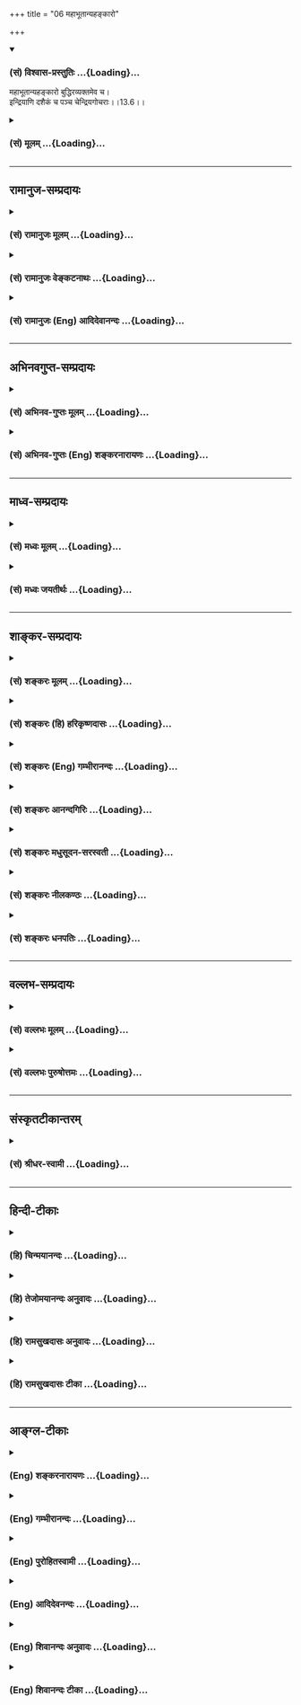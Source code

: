 +++
title = "06 महाभूतान्यहङ्कारो"

+++
<div class="js_include" newlevelforh1="3" title="(सं) विश्वास-प्रस्तुतिः" unfilled url="/purANam/mahAbhAratam/06-bhIShma-parva/02-bhagavad-gItA-parva/saMskRtam/vishvAsa-prastutiH/13_xetra-xetrajna-yogaH/06_mahAbhUtAnyahankA.md">
<details open><summary><h3>(सं) विश्वास-प्रस्तुतिः ...{Loading}...</h3></summary>

महाभूतान्यहङ्कारो बुद्धिरव्यक्तमेव च।  
इन्द्रियाणि दशैकं च पञ्च चेन्द्रियगोचराः।।13.6।।
</details>
</div>
<div class="js_include collapsed" newlevelforh1="3" title="(सं) मूलम्" unfilled url="/purANam/mahAbhAratam/06-bhIShma-parva/02-bhagavad-gItA-parva/saMskRtam/mUlam/13_xetra-xetrajna-yogaH/06_mahAbhUtAnyahankA.md">
<details><summary><h3>(सं) मूलम् ...{Loading}...</h3></summary>

महाभूतान्यहङ्कारो बुद्धिरव्यक्तमेव च।  
इन्द्रियाणि दशैकं च पञ्च चेन्द्रियगोचराः।।13.6।।
</details>
</div>


_________________
## रामानुज-सम्प्रदायः
<div class="js_include collapsed" newlevelforh1="3" title="(सं) रामानुजः मूलम्" unfilled url="/purANam/mahAbhAratam/06-bhIShma-parva/02-bhagavad-gItA-parva/saMskRtam/rAmAnujaH/mUlam/13_xetra-xetrajna-yogaH/06_mahAbhUtAnyahankA.md">
<details><summary><h3>(सं) रामानुजः मूलम् ...{Loading}...</h3></summary>

।।13.6।।**इच्छा द्वेषः सुखं दुःखम्** इति क्षेत्रकार्याणि क्षेत्रविकाराः
उच्यन्ते यद्यपि इच्छाद्वेषसुखदुःखानि आत्मधर्मभूतानि; तथापि आत्मनः
क्षेत्रसंबन्धप्रयुक्तानि इति क्षेत्रकार्यतया क्षेत्रविकारा उच्यन्ते।
तेषां पुरुष धर्मत्वम्पुरुषः सुखदुःखानां भोक्तृत्वे हेतुरुच्यते (गीता
13।20) इति वक्ष्यते। **संघातः चेतनाधृतिः;** आधृतिः आधारः; सुखदुःखे
भुञ्जानस्य भोगापवर्गौ साधयतः च चेतनस्य आधारतया उत्पन्नो भूतसंघातः;
प्रकृत्यादिपृथिव्यन्तद्रव्यारब्धम् इन्द्रियाश्रयभूतम्;
इच्छाद्वेषसुखदुःखविकारिभूतसंघातरूपं,चेतनसुखदुःखोपभोगाधारत्वप्रयोजनं
क्षेत्रम् इति उक्तं भवति।**एतत् क्षेत्रं समासेन** संक्षेपेण **सविकारं**
सकार्यम् **उदाहृतम्। अथ क्षेत्रकार्येषु आत्मज्ञानसाधनतया उपादेया गुणाः
प्रोच्यन्ते --**

</details>
</div>
<div class="js_include collapsed" newlevelforh1="3" title="(सं) रामानुजः वेङ्कटनाथः" unfilled url="/purANam/mahAbhAratam/06-bhIShma-parva/02-bhagavad-gItA-parva/saMskRtam/rAmAnujaH/venkaTanAthaH/13_xetra-xetrajna-yogaH/06_mahAbhUtAnyahankA.md">
<details><summary><h3>(सं) रामानुजः वेङ्कटनाथः ...{Loading}...</h3></summary>

  
  
।।13.6।। तत्क्षेत्रं यच्च यादृक्च \[13।4\] इत्यादौयच्च इति
प्रतिज्ञातस्यमहाभूतान्यहङ्कारो बुद्धिरव्यक्तमेव च
इत्येतत्प्रतिपादकमित्यभिप्रायेणाहमहाभूतानीत्यारभ्य
इतिक्षेत्रारम्भकद्रव्याणीति। भूतशब्दस्य सशरीरचेतनादावपि
प्रयोगात्तद्भ्रमव्युदासाय प्रकृतोपयुक्तमर्थमाहपृथिव्यप्तेज इति।
अहङ्कारशब्दस्य त्रिविधाहङ्कारवाचित्वेऽपि
सात्त्विकाहङ्कारस्येन्द्रियारम्भकत्वात्
राजसस्योभयानुग्राहकत्वात्तामसपरत्वमाह -- अहङ्कार इति।
बुद्धिशब्दस्याध्यवसायपरत्वभ्रमव्युदासायाह -- बुद्धिर्महानिति।
अव्यक्तशब्दस्य अव्यक्तमक्षरे (वि) लीयते \[सुबालो.2\]
इत्युक्ताव्यक्तपरत्वे तत्कारणमपि वक्तव्यं स्यादित्यभिप्रयंस्तद्व्याचष्टे
-- अव्यक्तं प्रकृतिरिति। इन्द्रियाणि दशैकं च इत्यादिकंयादृक्च इति
प्रतिज्ञातस्य प्रतिपादकमित्यभिप्रायेणाह -- इन्द्रियाणि दशेत्यारभ्य इति
क्षेत्राश्रितानि तत्त्वानीति। इन्द्रियाणामेकादशत्वव्यक्तीकरणाय तद्गोचरा
इत्युक्तपञ्चसङ्ख्यास्पष्टीकरणाय चत्वक्चक्षुर्नासिका जिह्वा श्रोत्रमत्र च
पञ्चमम्। शब्दादीनामवाप्त्यर्थं बुद्धियुक्तानि च द्विज। पायूपस्थौ करौ
पादौ वाक्च मैत्रेय पञ्चमी। विसर्गशिल्पगत्युक्ति कर्म तेषां च कथ्यते।
एकादशं मनश्चात्र \[वि.पु.1।2।48;49\] इति पराशरोक्त्यनुसारेण तानि
इन्द्रियार्थांश्च विशेषतः कथयतिश्रोत्रत्वगित्यादिना।  
  

</details>
</div>
<div class="js_include collapsed" newlevelforh1="3" title="(सं) रामानुजः (Eng) आदिदेवानन्दः" unfilled url="/purANam/mahAbhAratam/06-bhIShma-parva/02-bhagavad-gItA-parva/saMskRtam/rAmAnujaH/english/AdidevAnandaH/13_xetra-xetrajna-yogaH/06_mahAbhUtAnyahankA.md">
<details><summary><h3>(सं) रामानुजः (Eng) आदिदेवानन्दः ...{Loading}...</h3></summary>

13.6 - 13.7 The 'great elements, the Ahankara, the Buddhi and the
Avyakta' are substances that originate the Ksetra. The 'great elements'
are the earth, water, fire, air and ether. The 'Ahankara' here means
Bhutadi (primeval element). The 'Buddhi' is called Mahat; the 'Avyakta'
is known as the Prakrti. The 'ten senses and the one' and the five
objects of senses are principles depending on the Ksetra. The 'five
sensorial organs' are ear, skin, eye, tongue and nose. The five motor
organs are speech, hands, feet, and the organs of excretion and
reproduction. These are the ten senses. The Manas is the additional
'one' moe. The 'objects of the senses' are five - sound, touch, form,
taste and smell. Desire, hatred, pleasure and pain, being the
transformation of the Ksetra, are said to be the modifications of the
Ksetra. Though desire, hatred, pleasure and pain are the alities of the
self, yet they originate from the association of the self with the
Ksetra. Sri Krsna will state that they are the attributes of the self;
'In the experience of pleasure and pain, the self is said to be the
cause' (13.20). The combination of elements serves as the support
(Adhrti) of the intelligent self. As such, the word Adhrti means
substratum. The combination of material elements has arisen as the
substratum for the self to experience pleasure and pain, and for aciring
worldly experiences and the final release. The combination of elements
is formed by substances commencing from the Prakrti and ending with the
earth; it is the basis of senses which are endowed with the
modifications of the nature of desire, hatred, pleasure and pain. These
form a Sanghata or an association of elements. It serves as the basis of
the experience of pleasure and pain by the individual self. This is what
is said of the Ksetra. This Ksetra has been explained briefly with its
modifications and effects. Now certain alities, the effects of the
Ksetra, worthy of being acired as being the means for securing the
knowledge of the self, are enumerated.

</details>
</div>


_________________
## अभिनवगुप्त-सम्प्रदायः
<div class="js_include collapsed" newlevelforh1="3" title="(सं) अभिनव-गुप्तः मूलम्" unfilled url="/purANam/mahAbhAratam/06-bhIShma-parva/02-bhagavad-gItA-parva/saMskRtam/abhinava-guptaH/mUlam/13_xetra-xetrajna-yogaH/06_mahAbhUtAnyahankA.md">
<details><summary><h3>(सं) अभिनव-गुप्तः मूलम् ...{Loading}...</h3></summary>

।।13.6 -- 13.7।। महाभूतानीति। इच्छेति। अव्यक्तम् प्रकृतिः। इन्द्रियाणि
मनसा सह एकादश। इन्द्रियगोचराः रूपादयः पंच। चेतना दृक्छक्तिः पुरुषः।
धृतिरिति -- अन्ते +++(;N अत्रान्ते किल)+++ किल सर्वस्य आ ब्रह्मणः
क्रिमिपर्यन्तस्य प्रारब्धे निष्पन्ने वा कार्ये कामक्रोधादिषु च इयतैव मम
पर्याप्तं; किमन्येन ईदृशश्चाहं नित्यमेव भूयासम् इति प्राणसन्धारिणी +++(S;N
-- संधारणी -- साधारणी)+++ धृतिः आश्वासनात्मिका पररहस्यशासनेषु रागशब्दवाच्या
जायते।

</details>
</div>
<div class="js_include collapsed" newlevelforh1="3" title="(सं) अभिनव-गुप्तः (Eng) शङ्करनारायणः" unfilled url="/purANam/mahAbhAratam/06-bhIShma-parva/02-bhagavad-gItA-parva/saMskRtam/abhinava-guptaH/english/shankaranArAyaNaH/13_xetra-xetrajna-yogaH/06_mahAbhUtAnyahankA.md">
<details><summary><h3>(सं) अभिनव-गुप्तः (Eng) शङ्करनारायणः ...{Loading}...</h3></summary>

13.6 See Comment under 13.7

</details>
</div>


_________________
## माध्व-सम्प्रदायः
<div class="js_include collapsed" newlevelforh1="3" title="(सं) मध्वः मूलम्" unfilled url="/purANam/mahAbhAratam/06-bhIShma-parva/02-bhagavad-gItA-parva/saMskRtam/madhvaH/mUlam/13_xetra-xetrajna-yogaH/06_mahAbhUtAnyahankA.md">
<details><summary><h3>(सं) मध्वः मूलम् ...{Loading}...</h3></summary>

।।13.6।। Sri Madhvacharya did not comment on this sloka.

</details>
</div>
<div class="js_include collapsed" newlevelforh1="3" title="(सं) मध्वः जयतीर्थः" unfilled url="/purANam/mahAbhAratam/06-bhIShma-parva/02-bhagavad-gItA-parva/saMskRtam/madhvaH/jayatIrthaH/13_xetra-xetrajna-yogaH/06_mahAbhUtAnyahankA.md">
<details><summary><h3>(सं) मध्वः जयतीर्थः ...{Loading}...</h3></summary>

।।13.6।। Sri Jayatirtha did not comment on this sloka.

</details>
</div>


_________________
## शाङ्कर-सम्प्रदायः
<div class="js_include collapsed" newlevelforh1="3" title="(सं) शङ्करः मूलम्" unfilled url="/purANam/mahAbhAratam/06-bhIShma-parva/02-bhagavad-gItA-parva/saMskRtam/shankaraH/mUlam/13_xetra-xetrajna-yogaH/06_mahAbhUtAnyahankA.md">
<details><summary><h3>(सं) शङ्करः मूलम् ...{Loading}...</h3></summary>

।।13.6।। -- **महाभूतानि** महान्ति च तानि सर्वविकारव्यापकत्वात् भूतानि च
सूक्ष्माणि। स्थूलानि तु इन्द्रियगोचरशब्देन अभिधायिष्यन्ते **अहंकारः**
महाभूतकारणम् अहंप्रत्ययलक्षणः। अहंकारकारणं **बुद्धिः** अध्यवसायलक्षणा।
तत्कारणम् **अव्यक्तमेव च;** न व्यक्तम् अव्यक्तम् अव्याकृतम् ईश्वरशक्तिः
मम माया दुरत्यया (गीता 7।14) इत्युक्तम्। एवशब्दः प्रकृत्यवधारणार्थः
एतावत्येव अष्टधा भिन्ना प्रकृतिः। चशब्दः भेदसमुच्चयार्थः। **इन्द्रियाणि
दश;** श्रोत्रादीनि पञ्च बुद्ध्युत्पादकत्वात् बुद्धीन्द्रियाणि;
वाक्पाण्यादीनि पञ्च कर्मनिर्वर्तकत्वात् कर्मेन्द्रियाणि तानि दश। **एकं
च** किं तत् मनः एकादशं संकल्पाद्यात्मकम्। **पञ्च च इन्द्रियगोचराः**
शब्दादयो विषयाः। तानि एतानि साङ्ख्याः चतुर्विंशतितत्त्वानि आचक्षते।।

</details>
</div>
<div class="js_include collapsed" newlevelforh1="3" title="(सं) शङ्करः (हि) हरिकृष्णदासः" unfilled url="/purANam/mahAbhAratam/06-bhIShma-parva/02-bhagavad-gItA-parva/saMskRtam/shankaraH/hindI/harikRShNadAsaH/13_xetra-xetrajna-yogaH/06_mahAbhUtAnyahankA.md">
<details><summary><h3>(सं) शङ्करः (हि) हरिकृष्णदासः ...{Loading}...</h3></summary>

।।13.6।। इस प्रकार स्तुति सुनकर सम्मुख हुए अर्जुनसे भगवान् कहते हैं --,
महाभूत यानी सूक्ष्मभूत; वे सब विकारोंमें व्यापक होनेके कारण महान् भी हैं
और भूत भी हैं; इसलिये वे महाभूत कहे जाते हैं। स्थूल पञ्चभूत तो
इन्द्रियगोचरशब्दसे कहे जायँगे; इसलिये यहाँ महाभूतशब्दसे सूक्ष्म
पञ्चमहाभूतोंका ग्रहण है। महाभूतोंका कारण अहंप्रत्ययरूप अहंकार तथा
अहंकारकी कारणरूपा निश्चयात्मिका बुद्धि और उसकी भी कारणरूपा अव्यक्त
प्रकृति अर्थात् जो व्यक्त नहीं है ऐसी अव्यक्त नामक अव्याकृत --
ईश्वरशक्ति जो कि मम माया दुरत्यया इत्यादि वचनोंसे कही गयी है। यहाँ एव
शब्द प्रकृतिको विशेषरूपसे बतलानेके लिये है और च शब्द सारे भेदका समुच्चय
करनेके लिये है। अभिप्राय यह कि यही आठ प्रकारसे विभक्त हुई अपरा प्रकृति
है। तथा दश इन्द्रियाँ अर्थात् श्रोत्रादि पाँच ज्ञान उत्पन्न करनेवाली
होनेके कारण ज्ञानेन्द्रियाँ और वाणी आदि पाँच कर्म सम्पादन करनेवाली
होनेसे कर्मेन्द्रियाँ और एक ग्यारहवाँ संकल्पविकल्पात्मक मन तथा शब्द;
स्पर्श; रूप; रस और गन्धये पाँच इन्द्रियोंके विषय। इन सबको ही
साङ्ख्यमतावलम्बी चौबीस तत्त्व कहते हैं।

</details>
</div>
<div class="js_include collapsed" newlevelforh1="3" title="(सं) शङ्करः (Eng) गम्भीरानन्दः" unfilled url="/purANam/mahAbhAratam/06-bhIShma-parva/02-bhagavad-gItA-parva/saMskRtam/shankaraH/english/gambhIrAnandaH/13_xetra-xetrajna-yogaH/06_mahAbhUtAnyahankA.md">
<details><summary><h3>(सं) शङ्करः (Eng) गम्भीरानन्दः ...{Loading}...</h3></summary>

13.6 Mahabhutani, the great elements: Those elements which are great
owing to their pervasion of all midifications, and which are subtle. As
for the gross elements, they will be spoken of by the word
indriya-gocarah, objects of the senses. Ahankarah, egoism, which is the
source of the great elements and consists of the idea of 'I'. Buddhih,
intellect, the source of egoism and consisting of the faculty of
judgement; ca, and; its cause, the avyaktam eva, Unmanifest itself, the
Undifferentiated, the power of God spoken of in, 'Maya of
Mine৷৷.difficult to cross' (7.14). The word eva (itself) is used for
singling out Prakrti (Nature). The Prakrti divided eightfold \[The
undifferentiated (avyakta), mahat, egoism and the five uncompunded
subtle elements\] is this much alone. The word ca (and) is used for
joining the various categories. The dasa, ten; indriyani, organs : The
five, organs ear etc., which are called sense-organs since they produce
perception, and the (other) five organs-organ of speech, hands,
etc.-which are called motor-organs since they accomplish actions. They
are ten. Ekam ca, and the one-which is that;-the mind, the eleventh,
possessed of the power of thinking etc. (see fn. on p. 173). Ca, and;
the panca, five; indriya-gacarah, objects of the senses-such objects as
sound etc. The followers of the Sankhya call these which are such the
twenty-four categories. Thereafter, the Lord now says that even those
alities which the Vaisesikas speak of as the attributes of the sould are
certainly the attributes of the field, but not of the Knower of the
field:

</details>
</div>
<div class="js_include collapsed" newlevelforh1="3" title="(सं) शङ्करः आनन्दगिरिः" unfilled url="/purANam/mahAbhAratam/06-bhIShma-parva/02-bhagavad-gItA-parva/saMskRtam/shankaraH/AnandagiriH/13_xetra-xetrajna-yogaH/06_mahAbhUtAnyahankA.md">
<details><summary><h3>(सं) शङ्करः आनन्दगिरिः ...{Loading}...</h3></summary>

।।13.6।। अव्यक्ताहंकारादीनां त्रैगुण्याभिमानादिधर्मकत्वं प्रसिद्धमिति
शब्दादीनामेव ग्रहणे कर्मेन्द्रियाणां
विषयानुक्तेर्वैरूप्यप्रसङ्गात्क्षेत्रनिरूपणस्य च
प्रकृतत्वात्स्वरूपनिर्देशेनैव तत्क्षेत्रं यच्च यादृक्वेति
व्याख्यातमिदानीमिच्छादीनामात्मविकारत्वनिवृत्तये क्षेत्रविकारत्वनिरूपणेन
यद्विकारीत्येतन्निरूपयन्मतान्तरनिवृत्तिपरत्वेन श्लोकमवतारयति --
**अथेति।** सर्वज्ञोक्तिविरोधाद्धेयं वैशेषिकं मतमिति मत्वोक्तं --
**भगवानिति।** उपलब्धजातीयस्योपलभ्यमानस्यादानेच्छायां हेतुमाह --
**सुखेति।** इतिशब्दो हेत्वर्थः। सुखहेतुत्वात्तस्मिन्निच्छेत्यर्थः।
इच्छां सुखतद्धेतुविषयत्वेन व्याख्यायात्मधर्मत्वं तस्या व्युदस्यति --
**सेयमिति।** तथापि कथं क्षेत्रान्तर्भूतत्वं तत्राह -- **ज्ञेयत्वादिति।**
इच्छावद्द्वेषोऽपि धर्मो बुद्धेरित्याह -- **तथेति।** कोऽसौ द्वेषो यस्य
बुद्धिधर्मत्वं तत्राह -- **यज्जातीयमिति।**
तस्यापीच्छावत्क्षेत्रान्तर्भावमाह -- **सोऽयमिति।**
इच्छाद्वेषवद्बुद्धिधर्मः सुखमपीत्याह -- **तथेति।** तस्यापि स्वरूपोक्त्या
क्षेत्रान्तःपातित्वमाह -- **अनुकूलमिति।** दुःखस्यापि स्वरूपोक्त्या
क्षेत्रमध्यवर्तित्वमाह -- **दुःखमिति।** देहेन्द्रियात्मवादौ व्युदसितुं
क्षेत्रान्तर्भूतमेव संघातं विभजते -- **देहेति।** विज्ञानवादं प्रत्याह --
**तस्यामिति।** तप्ते लोहपिण्डे वह्नेरभिव्यक्तिवदुक्तसंहतौ
बुद्धिवृत्तिरभिव्यज्यते। तत्र चाग्निरभिव्यक्तो लोहपिण्डमेवाग्निबुद्ध्या
ग्राहयति। तथात्मचैतन्यं बुद्धिवृत्तावभिव्यक्तं तामेवात्मतया
बोधयत्यतस्तदाभासानुविद्धा सैव चेतनेत्युच्यते। सा च मुख्यचेतनं प्रति
ज्ञेयत्वादतद्रूपत्वात्क्षेत्रमेवेत्यर्थः। धृतिस्वरूपोक्त्या क्षेत्रत्वं
तस्या दर्शयति -- **धृतिरित्यादिना।** नन्वन्येऽपि संकल्पादयो मनोधर्माः
सन्ति ते किमित्यत्र क्षेत्रत्वेन नोच्यन्ते तत्राह -- **सर्वेति।**
तस्योपलक्षणार्थत्वे हेतुमाह -- **यत इति।** इच्छादिवदस्मिन्नवसरे
संकल्पादीनामपि दर्शितत्वं सिद्धवत्कृत्य प्रकरणविभागार्थं यतो भगवदुक्तं
क्षेत्रमुपसंहरत्यतो युक्तमिच्छादिग्रहस्य
सर्वानुक्तबुद्धिधर्मोपलक्षणार्थत्वमित्यर्थः। विरक्तस्य ज्ञानाधिकाराय
वैराग्यार्थं क्षेत्रं व्याख्यातमित्यनुवदति -- **यस्येति।**
क्षेत्रभेदजातस्य व्यष्टिदेहविभागस्य सर्वस्येत्यर्थः। संहतिः
समष्टिशरीरम्।

</details>
</div>
<div class="js_include collapsed" newlevelforh1="3" title="(सं) शङ्करः मधुसूदन-सरस्वती" unfilled url="/purANam/mahAbhAratam/06-bhIShma-parva/02-bhagavad-gItA-parva/saMskRtam/shankaraH/madhusUdana-sarasvatI/13_xetra-xetrajna-yogaH/06_mahAbhUtAnyahankA.md">
<details><summary><h3>(सं) शङ्करः मधुसूदन-सरस्वती ...{Loading}...</h3></summary>

।।13.6।। एवं प्ररोचितायार्जुनाय क्षेत्रस्वरूपं तावदाहद्वाभ्याम् --
महाभूतानीत्यादिना। महान्ति भूतानि भूम्यादीनि पञ्च;
अहंकारस्तत्कारणभूतोऽभिमानलक्षणः; बुद्धिरहंकारकारणं
महत्तत्त्वमध्यवसायलक्षणं; अव्यक्तं तत्कारणं सत्त्वरजस्तमोगुणात्मकं
प्रधानं सर्वकारणं न कस्यापि कार्यम्। एवकारः प्रकृत्यवधारणार्थः।
एतावत्येवाष्टधा प्रकृतिः। चशब्दो भेदसमुच्चयार्थः। तदेवं साङ्ख्यमतेन
व्याख्यातम्। औपनिषदानां तु अव्यक्तमव्याकृतमनिर्वचनीयं मायाख्या
पारमेश्वरी शक्तिर्मम माया दुरत्ययेत्युक्तम्। बुद्धिः सर्गादौ
सद्विषयमीक्षणं; अहंकार ईक्षणानन्तरमहं बहु स्यामिति संकल्पः। तत
आकाशादिक्रमेण पञ्चभूतोत्पत्तिरिति। न ह्यव्यक्तमहदहंकाराः साङ्ख्यसिद्धा
औपनिषदैरुपगम्यन्ते। अशब्दत्वादिहेतुभिरिति स्थितंमायां तु प्रकृतिं
विद्यान्मायिनं तु महेश्वरम्। ते ध्यानयोगानुगता अपश्यन्देवात्मशक्तिं
स्वगुणैर्निगूढाम् इति श्रुतिप्रतिपादितमव्यक्तम्। तदैक्षतेतीक्षणरूपा
बुद्धिः। बहुस्यां प्रजायेय इति बहुभवनसंकल्परूपोऽहंकारःतस्माद्वा
एतस्मादात्मन आकाशः संभूत आकाशाद्वायुः वायोरग्निः अग्नेरापः अद्भ्यः
पृथिवी इति पञ्चभूतानि श्रौतानि। अयमेव पक्षः साधीयान्। इन्द्रियाणि दशैकं
च श्रोत्रत्वक्चक्षूरसनघ्राणाख्यानि पञ्च बुद्धीन्द्रियाणि;
वाक्पाणिपादपायूपस्थाख्यानि पञ्च कर्मेन्द्रियाणीति। तानि एकं च मनः
संकल्पविकल्पाद्यात्मकं; पञ्च चेन्द्रियगोचराः शब्दस्पर्शरूपरसगन्धास्ते
बुद्धीन्द्रियाणां ज्ञाप्यत्वेन विषयः कर्मेन्द्रियाणां तु कार्यत्वेन।
तान्येतानि साङ्ख्याश्चतुर्विंशतितत्त्वान्याचक्षते।

</details>
</div>
<div class="js_include collapsed" newlevelforh1="3" title="(सं) शङ्करः नीलकण्ठः" unfilled url="/purANam/mahAbhAratam/06-bhIShma-parva/02-bhagavad-gItA-parva/saMskRtam/shankaraH/nIlakaNThaH/13_xetra-xetrajna-yogaH/06_mahAbhUtAnyahankA.md">
<details><summary><h3>(सं) शङ्करः नीलकण्ठः ...{Loading}...</h3></summary>

।।13.6।। तच्च यच्च यादृक् च यद्विकारि चेत्येतद्व्याचष्टे --
**महाभूतानीति।** चकारो भिन्नक्रमो बुद्धिश्चेति बुद्धिपदादुपरि
द्रष्टव्यः। यत्क्षेत्रं शरीराख्यमुक्तं तदव्यक्तमेव। शरीरं रथमेव तु इति
श्रुतौ अव्यक्तपदेन पञ्चतन्मात्रा उच्यन्ते। अहंकारो तत्प्रकारमाह --
महाभूतान्यहंकारो बुद्धिश्चेति सप्तप्रकारैरङ्कुरितम्। महाभूतशब्देन
पञ्चतन्मात्रा उच्यन्ते। अहंकारो बुद्धिरिति महत्तत्त्वमुच्यते। स्वप्ने हि
एतान्येव करणानि भासन्ते तत्प्रकारक एव भूतगण इति तावत्प्रकारकमेव
क्षेत्रमित्युक्तम्। यद्विकारीत्यस्योत्तरमाह -- **इन्द्रियाणीति।**
इन्द्रियाणि दशैकं चेत्येकादश। पञ्च ज्ञानेन्द्रियाणि
श्रोत्रत्वक्चक्षुरसनघ्राणानि पञ्च कर्मेन्द्रियाणि
वाक्पाणिपादपायूपस्थाख्यानि मनश्चेत्येकादश। इन्द्रियाणां गोचरा विषयाः
स्थूला वियदादयः पञ्च अयं षोडशको विकार एव। एतान्येव
साङ्ख्यैश्चतुर्विंशतितत्त्वानि गण्यन्ते। एतावांस्त्वस्माकं विशेषः। तैः
स्वतन्त्रा सत्या च प्रकृतिरुच्यते अस्माभिर्मायारूपा मिथ्या ईश्वराधीना
चोच्यत इति। तथा च श्रुतिःमायां तु प्रकृतिं विद्यान्मायिनं तु महेश्वरम्
इति। तस्मात्साङ्ख्यप्रक्रियात्र भगवताश्रितेति न भ्रमितव्यम्।

</details>
</div>
<div class="js_include collapsed" newlevelforh1="3" title="(सं) शङ्करः धनपतिः" unfilled url="/purANam/mahAbhAratam/06-bhIShma-parva/02-bhagavad-gItA-parva/saMskRtam/shankaraH/dhanapatiH/13_xetra-xetrajna-yogaH/06_mahAbhUtAnyahankA.md">
<details><summary><h3>(सं) शङ्करः धनपतिः ...{Loading}...</h3></summary>

।।13.6।। एवं क्षेत्रादियाथात्म्यस्तुत्याभिमुखीकृतायार्जनाय किं तदिति
जिज्ञासवे यथोद्देशं क्षेत्रं निर्दिशति -- महाभूतानीति।
सर्बविकारव्यापकत्वान्महान्ति च तानि भूतानि सूक्ष्माणि
अहंप्रत्ययरुपोहंकारः महाभूतकारण बुद्धिरध्वसायलक्षणाहंकारकारणं न
व्यकतव्यक्तं अव्याकृतमीश्वरशक्तिर्मायामायां तु प्रकृतिं विद्यात्;मम माया
दुरत्यया इत्युक्ता। एवशब्दोऽवधारणार्थः। एतावत्येवाष्टधा भिन्ना
प्रकृतिरित्यर्थः। चकारः मूलप्रकृत्या सह तन्मात्रादिभेदानां समुच्चयार्थः।
इन्द्रियाणि दश श्रोत्रत्वक्चक्षूरसनघ्राणाख्यानि
ज्ञानोत्पादकत्वाज्ज्ञानेन्द्रियाणि पञ्च; वाक्पाणिपादपायुपस्थाख्यानि
कर्मनिर्वर्तकत्वात्मकर्मेन्द्रियाणि पञ्च एकं एकादशं संकल्पविकल्पात्मकं
मनः पञ्चेन्द्रियाणां गोचराः विषयाः शब्दस्पर्शरुपरसगन्धाख्यगुणविशिष्टानि
स्थूलभूतानीत्यर्थः। तान्येतानिमूलप्रकृतिर्महदाद्याः प्रकृतिविकृतयः
सप्त। ,षोडशकस्तु विकारः इति वादिनः साङ्ख्याश्चतुर्विशतितत्त्वानि
व्याचक्षते।

</details>
</div>


_________________
## वल्लभ-सम्प्रदायः
<div class="js_include collapsed" newlevelforh1="3" title="(सं) वल्लभः मूलम्" unfilled url="/purANam/mahAbhAratam/06-bhIShma-parva/02-bhagavad-gItA-parva/saMskRtam/vallabhaH/mUlam/13_xetra-xetrajna-yogaH/06_mahAbhUtAnyahankA.md">
<details><summary><h3>(सं) वल्लभः मूलम् ...{Loading}...</h3></summary>

।।13.6।। महाभूतेति। तत् क्षेत्रं यद्द्रव्यं तन्महाभूतद्रव्यात्मकं स्थूलं
यादृक्च अहङ्कारबुद्धिमहतामेकादशेन्द्रियविषयाणां लिङ्गशरीरसूक्ष्मभूतानां
चाश्रयभूतम्।

</details>
</div>
<div class="js_include collapsed" newlevelforh1="3" title="(सं) वल्लभः पुरुषोत्तमः" unfilled url="/purANam/mahAbhAratam/06-bhIShma-parva/02-bhagavad-gItA-parva/saMskRtam/vallabhaH/puruShottamaH/13_xetra-xetrajna-yogaH/06_mahAbhUtAnyahankA.md">
<details><summary><h3>(सं) वल्लभः पुरुषोत्तमः ...{Loading}...</h3></summary>

  
  
।।13.6।। तत्क्षेत्रस्वरूपमाह द्वयेन -- महाभूतानीति। महाभूतानि
पृथिव्यादीनि। अहङ्कारस्तत्कारणात्मकः। बुद्धिर्विज्ञानात्मिका। अव्यक्तं
मूलप्रकृतिः। इन्द्रियाणि दश। च पुनः एकं मनः।
इन्द्रियगोचरास्तन्मात्रात्मकाः शब्दादयः पञ्च। एवं चतुर्विंशतितत्त्वानि
प्रतिपादितानि।  
  

</details>
</div>


_________________
## संस्कृतटीकान्तरम्
<div class="js_include collapsed" newlevelforh1="3" title="(सं) श्रीधर-स्वामी" unfilled url="/purANam/mahAbhAratam/06-bhIShma-parva/02-bhagavad-gItA-parva/saMskRtam/shrIdhara-svAmI/13_xetra-xetrajna-yogaH/06_mahAbhUtAnyahankA.md">
<details><summary><h3>(सं) श्रीधर-स्वामी ...{Loading}...</h3></summary>

।।13.6।। तत्र क्षेत्रस्वरूपमाह **-- महाभूतानीति द्वाभ्याम्।** महाभूतानि
भूम्यादीनि पञ्च; अहंकारस्तत्कारणभूतः; बुद्धिर्विज्ञानात्मकं महत्तत्त्वं;
अव्यक्तं मूलप्रकृतिः; इन्द्रियाणि बाह्यानि
दशश्रोत्रत्वग्घ्राणदृग्जिह्वावाग्दोर्मेढ्राङ्घ्रिपायवः इति; एकं च मनः;
इन्द्रियगोचराश्च पञ्चतन्मात्ररूपा एव शब्दादय आकाशादिविशेषगुणतया व्यक्ताः
सन्त इन्द्रियविषयाः पञ्च; तदेवं चतुर्विंशतितत्त्वान्युक्तानि।

</details>
</div>


_________________
## हिन्दी-टीकाः
<div class="js_include collapsed" newlevelforh1="3" title="(हि) चिन्मयानन्दः" unfilled url="/purANam/mahAbhAratam/06-bhIShma-parva/02-bhagavad-gItA-parva/hindI/chinmayAnandaH/13_xetra-xetrajna-yogaH/06_mahAbhUtAnyahankA.md">
<details><summary><h3>(हि) चिन्मयानन्दः ...{Loading}...</h3></summary>

।।13.6।। See Commentary under 13.7

</details>
</div>
<div class="js_include collapsed" newlevelforh1="3" title="(हि) तेजोमयानन्दः अनुवादः" unfilled url="/purANam/mahAbhAratam/06-bhIShma-parva/02-bhagavad-gItA-parva/hindI/tejomayAnandaH/anuvAdaH/13_xetra-xetrajna-yogaH/06_mahAbhUtAnyahankA.md">
<details><summary><h3>(हि) तेजोमयानन्दः अनुवादः ...{Loading}...</h3></summary>

।।13.6।। पंच महाभूत, अहंकार, बुद्धि, अव्यक्त (प्रकृति), दस इन्द्रियाँ,
एक मन, इन्द्रियों के पाँच विषय।।

</details>
</div>
<div class="js_include collapsed" newlevelforh1="3" title="(हि) रामसुखदासः अनुवादः" unfilled url="/purANam/mahAbhAratam/06-bhIShma-parva/02-bhagavad-gItA-parva/hindI/rAmasukhadAsaH/anuvAdaH/13_xetra-xetrajna-yogaH/06_mahAbhUtAnyahankA.md">
<details><summary><h3>(हि) रामसुखदासः अनुवादः ...{Loading}...</h3></summary>

।।13.6।। मूल प्रकृति, समष्टि बुद्धि (महत्तत्त्व), समष्टि अहंकार, पाँच
महाभूत और दस इन्द्रियाँ, एक मन तथा पाँचों इन्द्रियोंके पाँच विषय ( -- यह
चौबीस तत्त्वोंवाला क्षेत्र है)।

</details>
</div>
<div class="js_include collapsed" newlevelforh1="3" title="(हि) रामसुखदासः टीका" unfilled url="/purANam/mahAbhAratam/06-bhIShma-parva/02-bhagavad-gItA-parva/hindI/rAmasukhadAsaH/TIkA/13_xetra-xetrajna-yogaH/06_mahAbhUtAnyahankA.md">
<details><summary><h3>(हि) रामसुखदासः टीका ...{Loading}...</h3></summary>

।।13.6।।***व्याख्या --***  **अव्यक्तमेव च --** अव्यक्त नाम मूल
प्रकृतिका है। मूल प्रकृति समष्टि बुद्धिका कारण होनेसे और स्वयं किसीका भी
कार्य न होनेसे केवल प्रकृति ही है।**बुद्धिः --** यह पद समष्टि बुद्धि
अर्थात् महत्तत्त्वका वाचक है। इस बुद्धिसे अहंकार पैदा होता है; इसलिये यह
प्रकृति है और मूल प्रकृतिका कार्य होनेसे यह विकृति है। तात्पर्य है कि यह
बुद्धि प्रकृतिविकृति है।**अहंकारः --** यह पद समष्टि अहंकारका वाचक है।
इसको अहंभाव भी कहते हैं। पञ्चमहाभूतका कारण होनेसे यह अहंकार प्रकृति है
और बुद्धिका कार्य होनेसे यह विकृति है। तात्पर्य है कि यह अहंकार
प्रकृतिविकृति है।**महाभूतानि --** पृथ्वी; जल; तेज; वायु और आकाश -- ये
पाँच महाभूत हैं। महाभूत दो प्रकारके होते हैं -- पञ्चीकृत और अपञ्चीकृत।
एकएक महाभूतके पाँच विभाग होकर जो मिश्रण होता है; उसको,पञ्चीकृत महाभूत
कहते हैं **(टिप्पणी प₀ 673)**। इन पाँच महाभूतोंके विभाग न होनेपर
इनको,अपञ्चीकृत महाभूत कहते हैं। यहाँ इन्हीं अपञ्चीकृत महाभूतोंका वाचक
**महाभूतानि** पद है। इन महाभूतोंको पञ्चतन्मात्राएँ तथा सूक्ष्ममहाभूत भी
कहते हैं। दस इन्द्रियाँ; एक मन और शब्दादि पाँच विषयोंके कारण होनेसे ये
महाभूत प्रकृति हैं और अहंकारके कार्य होनेसे ये विकृति हैं। तात्पर्य है
कि ये पञ्चमहाभूत प्रकृतिविकृति हैं।**इन्द्रियाणि दश --** श्रोत्र; त्वचा;
नेत्र; रसना और घ्राण -- ये पाँच ज्ञानेन्द्रियाँ हैं तथा वाक्; पाणि; पाद;
उपस्थ और पायु -- ये पाँच कर्मेन्द्रियाँ हैं। ये दसों इन्द्रियाँ
अपञ्चीकृत महाभूतोंसे पैदा होनेसे और स्वयं किसीका भी कारण न होनेसे केवल
विकृति ही हैं।**एकं च --** अपञ्चीकृत महाभूतोंसे पैदा होनेसे और स्वयं
किसीका भी कारण न होनेसे मन केवल,विकृति ही है।**पञ्च चेन्द्रियगोचराः --**
शब्द; स्पर्श; रूप; रस और गन्ध -- ये (पाँच ज्ञानेन्द्रियोंके) पाँच विषय
हैं। अपञ्चीकृत महाभूतोंसे पैदा होनेसे और स्वयं किसीके भी कारण न होनेसे
ये पाँचों विषय केवल विकृति ही हैं। इन सबका निष्कर्ष यह निकला कि पाँच
महाभूत; एक अहंकार और एक बुद्धि -- ये सात प्रकृतिविकृति हैं; मूल प्रकृति
केवल प्रकृति है और दस इन्द्रियाँ; एक मन और पाँच ज्ञानेन्द्रियोंके विषय
-- ये सोलह केवल विकृति हैं। इस तरह इन चौबीस तत्त्वोंके समुदायका नाम
क्षेत्र है। इसीका एक तुच्छ अंश यह मनुष्यशरीर है; जिसको भगवान्ने पहले
श्लोकमें **इदं शरीरम्** और तीसरे श्लोकमें **तत्क्षेत्रम्** पदसे कहा है।

</details>
</div>


_________________
## आङ्ग्ल-टीकाः
<div class="js_include collapsed" newlevelforh1="3" title="(Eng) शङ्करनारायणः" unfilled url="/purANam/mahAbhAratam/06-bhIShma-parva/02-bhagavad-gItA-parva/english/shankaranArAyaNaH/13_xetra-xetrajna-yogaH/06_mahAbhUtAnyahankA.md">
<details><summary><h3>(Eng) शङ्करनारायणः ...{Loading}...</h3></summary>

13.6. The \[five\] great elements, the Egotism. The Intellect, the
Unmanifest, and also the ten organs and the one (organ and the) five
objects of the sense-organs;

</details>
</div>
<div class="js_include collapsed" newlevelforh1="3" title="(Eng) गम्भीरानन्दः" unfilled url="/purANam/mahAbhAratam/06-bhIShma-parva/02-bhagavad-gItA-parva/english/gambhIrAnandaH/13_xetra-xetrajna-yogaH/06_mahAbhUtAnyahankA.md">
<details><summary><h3>(Eng) गम्भीरानन्दः ...{Loading}...</h3></summary>

13.6 The great elements, egoism, intellect and the Unmanifest itself;
the ten organs and the one, and the five objects of the senses;

</details>
</div>
<div class="js_include collapsed" newlevelforh1="3" title="(Eng) पुरोहितस्वामी" unfilled url="/purANam/mahAbhAratam/06-bhIShma-parva/02-bhagavad-gItA-parva/english/purohitasvAmI/13_xetra-xetrajna-yogaH/06_mahAbhUtAnyahankA.md">
<details><summary><h3>(Eng) पुरोहितस्वामी ...{Loading}...</h3></summary>

13.6 The five great fundamentals (earth, fire, air, water and ether),
personality, intellect, the mysterious life force, the ten organs of
perception and action, the mind and the five domains of sensation;

</details>
</div>
<div class="js_include collapsed" newlevelforh1="3" title="(Eng) आदिदेवनन्दः" unfilled url="/purANam/mahAbhAratam/06-bhIShma-parva/02-bhagavad-gItA-parva/english/AdidevanandaH/13_xetra-xetrajna-yogaH/06_mahAbhUtAnyahankA.md">
<details><summary><h3>(Eng) आदिदेवनन्दः ...{Loading}...</h3></summary>

13.6 The great elements, the Ahankara, the Buddhi, the Avyakta, the ten
senses and the one, besides, the five objects of the senses;

</details>
</div>
<div class="js_include collapsed" newlevelforh1="3" title="(Eng) शिवानन्दः अनुवादः" unfilled url="/purANam/mahAbhAratam/06-bhIShma-parva/02-bhagavad-gItA-parva/english/shivAnandaH/anuvAdaH/13_xetra-xetrajna-yogaH/06_mahAbhUtAnyahankA.md">
<details><summary><h3>(Eng) शिवानन्दः अनुवादः ...{Loading}...</h3></summary>

13.6 The great elements, egoism, intellect, and also the Unmanifested
Nature, the ten senses and one (mind), and the five objects of the
senses.

</details>
</div>
<div class="js_include collapsed" newlevelforh1="3" title="(Eng) शिवानन्दः टीका" unfilled url="/purANam/mahAbhAratam/06-bhIShma-parva/02-bhagavad-gItA-parva/english/shivAnandaH/TIkA/13_xetra-xetrajna-yogaH/06_mahAbhUtAnyahankA.md">
<details><summary><h3>(Eng) शिवानन्दः टीका ...{Loading}...</h3></summary>

13.6 महाभूतानि the great elements; अहङ्कारः egoism; बुद्धिः intellect;
अव्यक्तम् the unmanifested (MulaPrakriti); एव even; च and; इन्द्रियाणि
the senses; दश ten; एकम् one; च and; पञ्च five; च and; इन्द्रियगोचराः
objects of the senses.Commentary The field and its modifications are
described in this verse. The twentyfour principles of the Sankhya school
of philosophy are mentioned here.Great elements Earth; water; fire; air
and ether are so called because they pervade all modifications of
matter. The elements here referred to are the subtle; not the gross
ones.Egoism is the cause of the great elements. It is the selfarrogating
principle. Intellect is the cause of egoism. The function of the
intellect is determination. Buddhi is the faculty of determination. The
cause of the intellect is the Unmanifested (which is the
undifferentiated energy of the Lord). (Cf.VII.14 Daivi hyesha gunamayi
mama maya duratyaya -- This divine illusion of Mine; caused by the
alities; is difficult to cross over.) The above Nature is divided
eightfold (Cf.VII.4).The ten senses are the five organs of knowledge
(ears; skin; eyes; tongue and nose); so called because they enable the
mind to get knowledge of the external world; and the five organs of
action (hands; feet; mouth; anus and the generative organ); so called
because they perform actions.The one This is the mind. This is the
eleventh sense whose function is thinking and doubting (Sankalpa and
Vikalpa).The five objects of the senses are sound; touch; form (colour);
taste and smell. These are the fivefol pastures of the senses.All the
great elements; egoism; intellect; the senses and mind are all absorbed
in the Unmanifested at the time of the cosmic dissolution.Mind is Maya.
Mind is Avidya (ignorance). Mind is at the root of all activities. It
gives strength to desires; fosters fear and builds castles in the air.
It confers force on egoism and stimultates,aspirations. Every tendency
has its origin in the mind. It augments passions; gives strength to hope
and awakens the sense of duality. It increases ignorance and plunges the
senses in the ocean of senseobjects. It creates distinctions and
differences. It separates; divides and limits. It is a strong wall or an
iron barrier that stands between the individual soul and the Absolute.
It is this mind that has brought Brahman to the condition of the
individual soul. It is the storehouse of error; cravings; doubt;
delusion and ignorance. It is an everrevolving wheel that generates
thoughts. It is a miraculous thoughtproducing machine. It creates at one
moment. It destroys at the next moment.

</details>
</div>
